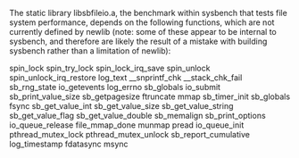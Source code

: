 The static library libsbfileio.a, the benchmark within sysbench that tests file system performance, depends on the following functions, which are not currently defined by newlib (note: some of these appear to be internal to sysbench, and therefore are likely the result of a mistake with building sysbench rather than a limitation of newlib):

spin_lock
spin_try_lock
spin_lock_irq_save
spin_unlock
spin_unlock_irq_restore
log_text
__snprintf_chk
__stack_chk_fail
sb_rng_state
io_getevents
log_errno
sb_globals
io_submit
sb_print_value_size
sb_getpagesize
ftruncate
mmap
sb_timer_init
sb_globals
fsync
sb_get_value_int
sb_get_value_size
sb_get_value_string
sb_get_value_flag
sb_get_value_double
sb_memalign
sb_print_options
io_queue_release
file_mmap_done
munmap
pread
io_queue_init
pthread_mutex_lock
pthread_mutex_unlock
sb_report_cumulative
log_timestamp
fdatasync
msync
